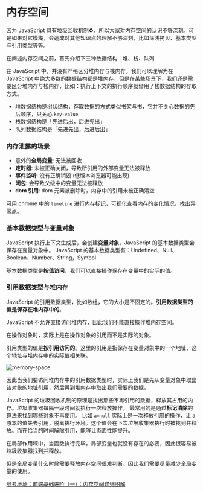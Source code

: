 # 内存空间
因为 JavaScript 具有垃圾回收机制♻️，所以大家对内存空间的认识不够深刻。可是如果对它模糊，会造成对其他知识点的理解不够深刻，比如深浅拷贝、基本类型与引用类型等等。

在阐述内存空间之前，首先介绍下三种数据结构：堆、栈、队列

在 JavaScript 中，并没有严格区分堆内存与栈内存。我们可以理解为在 JavaScript 中绝大多数的数据结构都是堆内存，但是在某些场景下，我们还是需要区分堆内存与栈内存，比如：执行上下文的执行顺序就借用了栈数据结构的存取方式。

- 堆数据结构是树状结构，存取数据的方式类似书架与书，它并不关心数据的先后顺序，只关心 `key-value`
- 栈数据结构是「先进后出，后进先出」
- 队列数据结构是「先进先出，后进后出」

### 内存泄露的场景
- 意外的**全局变量**: 无法被回收
- **定时器**: 未被正确关闭，导致所引用的外部变量无法被释放
- **事件监听**: 没有正确销毁 (低版本浏览器可能出现)
- **闭包**: 会导致父级中的变量无法被释放
- **dom 引用**: dom 元素被删除时，内存中的引用未被正确清空

可用 chrome 中的 `timeline` 进行内存标记，可视化查看内存的变化情况，找出异常点。

### 基本数据类型与变量对象

JavaScript 执行上下文生成后，会创建**变量对象**，JavaScript 的基本数据类型会保存在变量对象中。
JavaScript 的基本数据类型有：Undefined、Null、Boolean、Number、String，Symbol

基本数据类型是**按值访问**，我们可以直接操作保存在变量中的实际的值。

### 引用数据类型与堆内存

JavaScript 的引用数据类型，比如数组，它的大小是不固定的。**引用数据类型的值是保存在堆内存中的**。

JavaScript 不允许直接访问堆内存，因此我们不能直接操作堆内存空间。

在操作对象时，实际上是在操作对象的引用而不是实际的对象。

引用类型的值是**按引用访问的**。这里的引用是指保存在变量对象中的一个地址，这个地址与堆内存中的实际值相关联。

![memory-space](../.vuepress/public/images/space.jpg)

因此当我们要访问堆内存中的引用数据类型时，实际上我们是先从变量对象中取出该对象的地址引用，然后再到堆内存中取出我们需要的数据。

JavaScript 的垃圾回收机制的原理是找出那些不再引用的数据，释放其占用的内存。垃圾收集器每隔一段时间就执行一次释放操作。
最常用的是通过**标记清除**的算法来找到哪些对象不再使用。
比如 `a=null` 实际上是一次释放引用的操作，让 a 原本的值失去引用，脱离执行环境。这个值会在下次垃圾收集器执行时被找到并释放。而在恰当的时间解除引用，能够让页面性能提升。

在局部作用域中，当函数执行完毕，局部变量也就没有存在的必要，因此很容易被垃圾收集器找到并释放。

但是全局变量什么时候需要释放内存空间很难判断。因此我们需要尽量减少全局变量的使用。

[参考地址：前端基础进阶（一）：内存空间详细图解](https://segmentfault.com/a/1190000012646195)